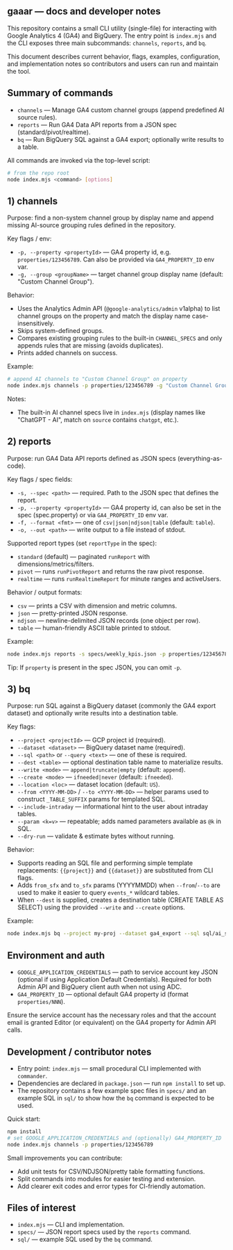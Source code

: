 ## gaaar — docs and developer notes

This repository contains a small CLI utility (single-file) for interacting with
Google Analytics 4 (GA4) and BigQuery. The entry point is `index.mjs` and the
CLI exposes three main subcommands: `channels`, `reports`, and `bq`.

This document describes current behavior, flags, examples, configuration,
and implementation notes so contributors and users can run and maintain the
tool.

## Summary of commands

- `channels` — Manage GA4 custom channel groups (append predefined AI source rules).
- `reports` — Run GA4 Data API reports from a JSON spec (standard/pivot/realtime).
- `bq` — Run BigQuery SQL against a GA4 export; optionally write results to a table.

All commands are invoked via the top-level script:

```bash
# from the repo root
node index.mjs <command> [options]
```

## 1) channels

Purpose: find a non-system channel group by display name and append missing
AI-source grouping rules defined in the repository.

Key flags / env:
- `-p, --property <propertyId>` — GA4 property id, e.g. `properties/123456789`.
	Can also be provided via `GA4_PROPERTY_ID` env var.
- `-g, --group <groupName>` — target channel group display name (default: "Custom Channel Group").

Behavior:
- Uses the Analytics Admin API (`@google-analytics/admin` v1alpha) to list
	channel groups on the property and match the display name case-insensitively.
- Skips system-defined groups.
- Compares existing grouping rules to the built-in `CHANNEL_SPECS` and only
	appends rules that are missing (avoids duplicates).
- Prints added channels on success.

Example:

```bash
# append AI channels to "Custom Channel Group" on property
node index.mjs channels -p properties/123456789 -g "Custom Channel Group"
```

Notes:
- The built-in AI channel specs live in `index.mjs` (display names like
	"ChatGPT - AI", match on `source` contains `chatgpt`, etc.).

## 2) reports

Purpose: run GA4 Data API reports defined as JSON specs (everything-as-code).

Key flags / spec fields:
- `-s, --spec <path>` — required. Path to the JSON spec that defines the report.
- `-p, --property <propertyId>` — GA4 property id, can also be set in the spec
	(spec.property) or via `GA4_PROPERTY_ID` env var.
- `-f, --format <fmt>` — one of `csv|json|ndjson|table` (default: `table`).
- `-o, --out <path>` — write output to a file instead of stdout.

Supported report types (set `reportType` in the spec):
- `standard` (default) — paginated `runReport` with dimensions/metrics/filters.
- `pivot` — runs `runPivotReport` and returns the raw pivot response.
- `realtime` — runs `runRealtimeReport` for minute ranges and activeUsers.

Behavior / output formats:
- `csv` — prints a CSV with dimension and metric columns.
- `json` — pretty-printed JSON response.
- `ndjson` — newline-delimited JSON records (one object per row).
- `table` — human-friendly ASCII table printed to stdout.

Example:

```bash
node index.mjs reports -s specs/weekly_kpis.json -p properties/123456789 -f csv -o out/kpis.csv
```

Tip: If `property` is present in the spec JSON, you can omit `-p`.

## 3) bq

Purpose: run SQL against a BigQuery dataset (commonly the GA4 export dataset)
and optionally write results into a destination table.

Key flags:
- `--project <projectId>` — GCP project id (required).
- `--dataset <dataset>` — BigQuery dataset name (required).
- `--sql <path>` or `--query <text>` — one of these is required.
- `--dest <table>` — optional destination table name to materialize results.
- `--write <mode>` — `append|truncate|empty` (default: `append`).
- `--create <mode>` — `ifneeded|never` (default: `ifneeded`).
- `--location <loc>` — dataset location (default: `US`).
- `--from <YYYY-MM-DD>` / `--to <YYYY-MM-DD>` — helper params used to
	construct `_TABLE_SUFFIX` params for templated SQL.
- `--include-intraday` — informational hint to the user about intraday tables.
- `--param <k=v>` — repeatable; adds named parameters available as `@k` in SQL.
- `--dry-run` — validate & estimate bytes without running.

Behavior:
- Supports reading an SQL file and performing simple template replacements:
	`{{project}}` and `{{dataset}}` are substituted from CLI flags.
- Adds `from_sfx` and `to_sfx` params (YYYYMMDD) when `--from`/`--to` are used
	to make it easier to query `events_*` wildcard tables.
- When `--dest` is supplied, creates a destination table (CREATE TABLE AS SELECT)
	using the provided `--write` and `--create` options.

Example:

```bash
node index.mjs bq --project my-proj --dataset ga4_export --sql sql/ai_sources_daily.sql --from 2025-09-01 --to 2025-09-21 --dest my_temp.table_name
```

## Environment and auth

- `GOOGLE_APPLICATION_CREDENTIALS` — path to service account key JSON (optional if
	using Application Default Credentials). Required for both Admin API and BigQuery
	client auth when not using ADC.
- `GA4_PROPERTY_ID` — optional default GA4 property id (format `properties/NNN`).

Ensure the service account has the necessary roles and that the account email
is granted Editor (or equivalent) on the GA4 property for Admin API calls.

## Development / contributor notes

- Entry point: `index.mjs` — small procedural CLI implemented with `commander`.
- Dependencies are declared in `package.json` — run `npm install` to set up.
- The repository contains a few example spec files in `specs/` and an example
	SQL in `sql/` to show how the `bq` command is expected to be used.

Quick start:

```bash
npm install
# set GOOGLE_APPLICATION_CREDENTIALS and (optionally) GA4_PROPERTY_ID
node index.mjs channels -p properties/123456789
```

Small improvements you can contribute:
- Add unit tests for CSV/NDJSON/pretty table formatting functions.
- Split commands into modules for easier testing and extension.
- Add clearer exit codes and error types for CI-friendly automation.

## Files of interest

- `index.mjs` — CLI and implementation.
- `specs/` — JSON report specs used by the `reports` command.
- `sql/` — example SQL used by the `bq` command.

